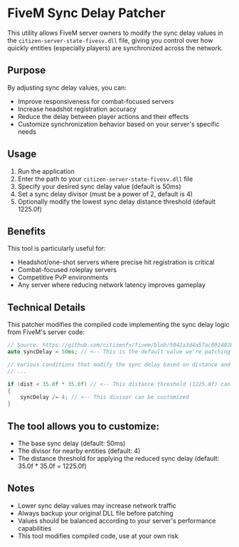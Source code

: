 # FiveM Sync Delay Patcher

This utility allows FiveM server owners to modify the sync delay values in the `citizen-server-state-fivesv.dll` file, giving you control over how quickly entities (especially players) are synchronized across the network.

## Purpose

By adjusting sync delay values, you can:
- Improve responsiveness for combat-focused servers
- Increase headshot registration accuracy
- Reduce the delay between player actions and their effects
- Customize synchronization behavior based on your server's specific needs

## Usage

1. Run the application
2. Enter the path to your `citizen-server-state-fivesv.dll` file
3. Specify your desired sync delay value (default is 50ms)
4. Set a sync delay divisor (must be a power of 2, default is 4)
5. Optionally modify the lowest sync delay distance threshold (default 1225.0f)

## Benefits

This tool is particularly useful for:
- Headshot/one-shot servers where precise hit registration is critical
- Combat-focused roleplay servers
- Competitive PvP environments
- Any server where reducing network latency improves gameplay

## Technical Details

This patcher modifies the compiled code implementing the sync delay logic from FiveM's server code:

```cpp
// Source: https://github.com/citizenfx/fivem/blob/5042a3d4a57ac0924828b9a6fa13d62ab2ad3f34/code/components/citizen-server-impl/src/state/ServerGameState.cpp#L1267
auto syncDelay = 50ms; // <-- This is the default value we're patching

// Various conditions that modify the sync delay based on distance and entity type
// ...

if (dist < 35.0f * 35.0f) // <-- This distance threshold (1225.0f) can also be modified
{
    syncDelay /= 4; // <-- This divisor can be customized
}
```

## The tool allows you to customize:
- The base sync delay (default: 50ms)
- The divisor for nearby entities (default: 4)
- The distance threshold for applying the reduced sync delay (default: 35.0f * 35.0f = 1225.0f)

## Notes
- Lower sync delay values may increase network traffic
- Always backup your original DLL file before patching
- Values should be balanced according to your server's performance capabilities
- This tool modifies compiled code, use at your own risk
